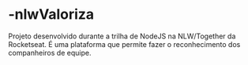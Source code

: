 # -nlwValoriza
Projeto desenvolvido durante a trilha de NodeJS na NLW/Together da Rocketseat. É uma plataforma que permite fazer o reconhecimento dos companheiros de equipe.
